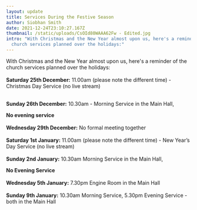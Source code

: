 ```yaml
---
layout: update
title: Services During the Festive Season
author: Siobhan Smith
date: 2021-12-24T23:10:27.167Z
thumbnail: /static/uploads/CsOId80WAAA62Fw - Edited.jpg
intro: "With Christmas and the New Year almost upon us, here's a reminder of the
  church services planned over the holidays:"
---
```

With Christmas and the New Year almost upon us, here's a reminder of the church services planned over the holidays:
<br/><br/>
**Saturday 25th December:** 11.00am (please note the different time) - Christmas Day Service (no live stream)
<br/><br/>


**Sunday 26th December:** 10.30am - Morning Service in the Main Hall,

**No evening service**
<br/><br/>
**Wednesday 29th December:** No formal meeting together
<br/><br/>
**Saturday 1st January:** 11.00am (please note the different time) - New Year’s Day Service (no live stream)
<br/><br/>
**Sunday 2nd January:** 10.30am Morning Service in the Main Hall,

**No Evening Service**
<br/><br/>
**Wednesday 5th January:** 7.30pm Engine Room in the Main Hall
<br/><br/>
**Sunday 9th January:** 10.30am Morning Service, 5.30pm Evening Service - both in the Main Hall